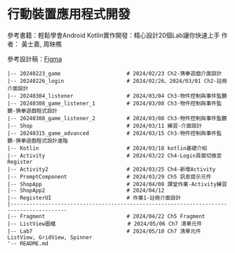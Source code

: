 # 行動裝置應用程式開發
參考書籍：輕鬆學會Android Kotlin實作開發：精心設計20個Lab讓你快速上手 作者： 黃士嘉, 周映樵

參考設計稿：[Figma](https://www.figma.com/file/pq9GIW2SX3DaRuOhc56Ywf/%E8%A1%8C%E5%8B%95%E8%A3%9D%E7%BD%AE%E6%87%89%E7%94%A8%E7%A8%8B%E5%BC%8F%E9%96%8B%E7%99%BC%E8%AA%B2%E7%A8%8B?type=design&node-id=0-1&mode=design)
```
|-- 20240223_game                     # 2024/02/23 Ch2-猜拳遊戲介面設計
|-- 20240226_login                    # 2024/02/26、2024/03/01 Ch2-註冊介面設計
|-- 20240304_listener                 # 2024/03/04 Ch3-物件控制與事件監聽
|-- 20240308_game_listener_1          # 2024/03/08 Ch3-物件控制與事件監聽-猜拳遊戲程式設計
|-- 20240308_game_listener_2          # 2024/03/08 Ch3-物件控制與事件監聽
|-- Shop                              # 2024/03/11 練習-介面設計
|-- 20240315_game_advanced            # 2024/03/15 Ch3-物件控制與事件監聽-猜拳遊戲程式設計進階
|-- Kotlin                            # 2024/03/18 kotlin基礎介紹
|-- Activity                          # 2024/03/22 Ch4-Login頁面切換至Register
|-- Activity2                         # 2024/03/25 Ch4-新增Activity
|-- PromptComponent                   # 2024/03/29 Ch5 訊息提示元件
|-- ShopApp                           # 2024/04/08 課堂作業-Activity練習
|-- ShopApp2                          # 2024/04/12
|-- RegisterUI                        # 作業1-註冊介面設計
|----------------------------------------------------------------------------------------
|-- Fragment                          # 2024/04/22 Ch5 Fragment
|-- ListView圖檔                       # 2024/05/06 Ch7 清單元件
|-- Lab7                              # 2024/05/10 Ch7 清單元件 ListView, GridView, Spinner
'-- README.md
```
